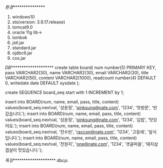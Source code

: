 *환경****************
1. windows10
2. sts(version: 3.9.17.release)
3. tomcat9.0
4. oracle 11g
lib->
5. lombok
6. jstl.jar
7. standard.jar
8. ojdbc6.jar
9. cos.jar




*DB*********************
create table board(
    num number(5) PRIMARY KEY,
    pass VARCHAR2(30),
    name VARCHAR2(30),
    email VARCHAR2(30),
    title VARCHAR2(50),
    content VARCHAR2(1000),
    readcount number(4) DEFAULT 0,
    writedate date DEFAULT sysdate
);

create SEQUENCE board_seq start with 1 INCREMENT by 1;

insert into BOARD(num, name, email, pass, title, content)
values(board_seq.nextval, '성윤정', 'pinksung@nate.com', '1234', '첫방문', '반갑습니다.');
insert into BOARD(num, name, email, pass, title, content)
values(board_seq.nextval, '성윤정', 'pinksung@nate.com', '1234', '김밥', '맛있어요.');
insert into BOARD(num, name, email, pass, title, content)
values(board_seq.nextval, '전수빈', 'raccon@nate.com', '1234', '고등애', '일식입니다.');
insert into BOARD(num, name, email, pass, title, content)
values(board_seq.nextval, '전원지', 'one@nate.com', '1234', '갯골마을', '돼지삼겹살이 맛있습니다.');




*특징*********************
dbcp: 
<Resource name="jdbc/myoracle" auth="Container"
              type="javax.sql.DataSource" driverClassName="oracle.jdbc.OracleDriver"
              url="jdbc:oracle:thin:@127.0.0.1:1521:xe"
              username="scott" password="tiger" maxTotal="20" maxIdle="10"
              maxWaitMillis="-1"/>